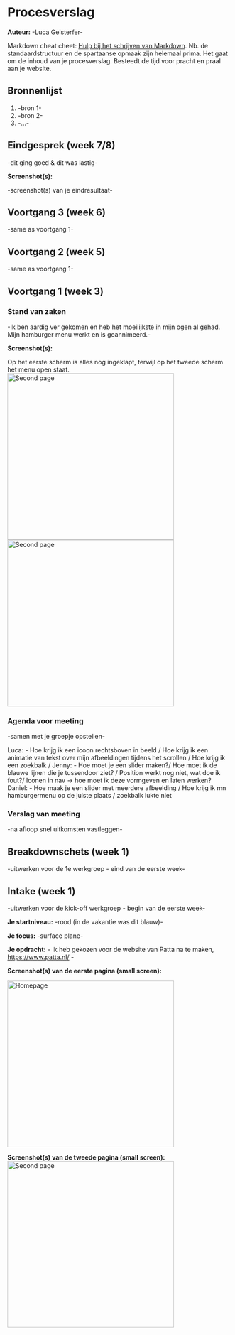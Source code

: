 # Procesverslag
**Auteur:** -Luca Geisterfer-

Markdown cheat cheet: [Hulp bij het schrijven van Markdown](https://github.com/adam-p/markdown-here/wiki/Markdown-Cheatsheet). Nb. de standaardstructuur en de spartaanse opmaak zijn helemaal prima. Het gaat om de inhoud van je procesverslag. Besteedt de tijd voor pracht en praal aan je website.



## Bronnenlijst
1. -bron 1-
2. -bron 2-
3. -...-



## Eindgesprek (week 7/8)

-dit ging goed & dit was lastig-

**Screenshot(s):**

-screenshot(s) van je eindresultaat-



## Voortgang 3 (week 6)

-same as voortgang 1-



## Voortgang 2 (week 5)

-same as voortgang 1-



## Voortgang 1 (week 3)

### Stand van zaken

-Ik ben aardig ver gekomen en heb het moeilijkste in mijn ogen al gehad. Mijn hamburger menu werkt en is geannimeerd.-

**Screenshot(s):**

Op het eerste scherm is alles nog ingeklapt, terwijl op het tweede scherm het menu open staat.
<img src="images/voortgang1.png" width="375px" alt="Second page">
<img src="images/voortgang2.png" width="375px" alt="Second page">

### Agenda voor meeting

-samen met je groepje opstellen-

Luca: - Hoe krijg ik een icoon rechtsboven in beeld / Hoe krijg ik een animatie van tekst over mijn afbeeldingen tijdens het scrollen / Hoe krijg ik een zoekbalk /
Jenny: - Hoe moet je een slider maken?/ Hoe moet ik de blauwe lijnen die je tussendoor ziet? / Position werkt nog niet, wat doe ik fout?/
Iconen in nav -> hoe moet ik deze vormgeven en laten werken?
Daniel: - Hoe maak je een slider met meerdere afbeelding / Hoe krijg ik mn hamburgermenu op de juiste plaats / zoekbalk lukte niet

### Verslag van meeting

-na afloop snel uitkomsten vastleggen-



## Breakdownschets (week 1)

-uitwerken voor de 1e werkgroep - eind van de eerste week-



## Intake (week 1)
-uitwerken voor de kick-off werkgroep - begin van de eerste week-

**Je startniveau:** -rood (in de vakantie was dit blauw)-

**Je focus:** -surface plane-

**Je opdracht:** - Ik heb gekozen voor de website van Patta na te maken, https://www.patta.nl/ -

**Screenshot(s) van de eerste pagina (small screen):**

<img src="images/homescreen.png" width="375px" alt="Homepage">

**Screenshot(s) van de tweede pagina (small screen):**
<img src="images/second_screen.png" width="375px" alt="Second page">
